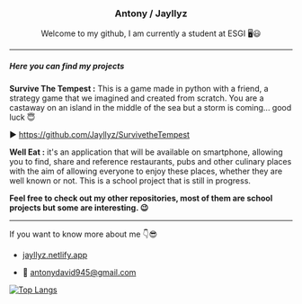 <h3 align="center">Antony / Jayllyz</h3>
<p align="center">Welcome to my github, I am currently a student at ESGI 🖥️😃</p>
  
---

##### Here you can find my projects

**Survive The Tempest :**
This is a game made in python with a friend, a strategy game that we imagined and created from scratch.
You are a castaway on an island in the middle of the sea but a storm is coming... good luck 😇

▶️ https://github.com/Jayllyz/SurvivetheTempest

**Well Eat :** it's an application that will be available on smartphone, allowing you to find, share and reference restaurants, pubs and other culinary places with the aim of allowing everyone to enjoy these places, whether they are well known or not.
This is a school project that is still in progress.

**Feel free to check out my other repositories, most of them are school projects but some are interesting. 😉**

---

If you want to know more about me 👇😎

- <a href="https://jayllyz.netlify.app/">jayllyz.netlify.app</a>

- 📩 <a href="mailto:antonydavid945@gmail.com">antonydavid945@gmail.com</a>

[![Top Langs](https://github-readme-stats.vercel.app/api/top-langs/?username=jayllyz&layout=compact&hide=SCSS)](https://github.com/anuraghazra/github-readme-stats)
